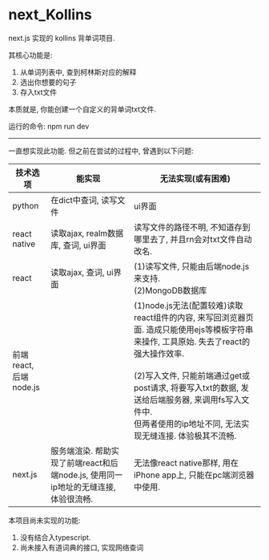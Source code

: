 # next_Kollins
next.js 实现的 kollins 背单词项目.  

其核心功能是:

1. 从单词列表中, 查到柯林斯对应的解释
2. 选出你想要的句子
3. 存入txt文件

本质就是, 你能创建一个自定义的背单词txt文件.

运行的命令: npm run dev

---

一直想实现此功能. 但之前在尝试的过程中, 曾遇到以下问题:

|  技术选项   | 能实现  | 无法实现(或有困难) |
|  ----  | ----  |---- |
| python  | 在dict中查词, 读写文件 | ui界面 |
| react native  | 读取ajax, realm数据库, 查词, ui界面 | 读写文件的路径不明, 不知道存到哪里去了, 并且rn会对txt文件自动改名.|
|react| 读取ajax, 查词, ui界面 |  (1)读写文件, 只能由后端node.js来支持. <br/> (2)MongoDB数据库|
|前端 react, <br/>后端 node.js| |(1)node.js无法(配置较难)读取react组件的内容, 来写回浏览器页面. 造成只能使用ejs等模板字符串来操作, 工具原始. 失去了react的强大操作效率. <br/><br/> (2)写入文件, 只能前端通过get或post请求, 将要写入txt的数据, 发送给后端服务器, 来调用fs写入文件中. <br/> 但两者使用的ip地址不同, 无法实现无缝连接. 体验极其不流畅.|
|next.js|服务端渲染. 帮助实现了前端react和后端node.js, 使用同一ip地址的无缝连接, 体验很流畅.|无法像react native那样, 用在iPhone app上, 只能在pc端浏览器中使用.|


本项目尚未实现的功能:
1. 没有结合入typescript.
2. 尚未接入有道词典的接口, 实现网络查词


